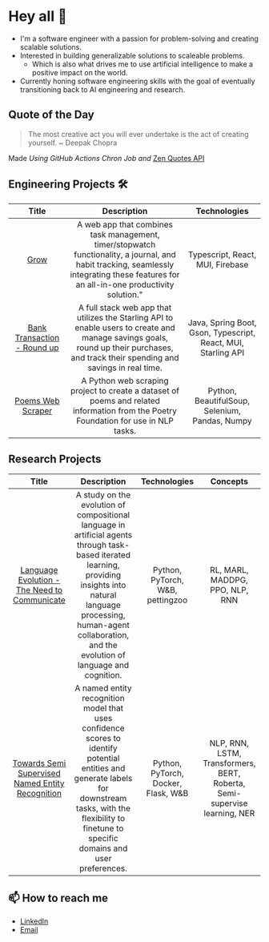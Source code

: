 <!-- markdownlint-disable-file -->
<!-- Use emoji -->
# Hey all 👋

- I'm a software engineer with a passion for problem-solving and creating scalable solutions.
- Interested in building generalizable solutions to scaleable problems.
  - Which is also what drives me to use artificial intelligence to make a positive impact on the world.
- Currently honing software engineering skills with the goal of eventually transitioning back to AI engineering and research.

## Quote of the Day

> The most creative act you will ever undertake is the act of creating yourself. ~ Deepak Chopra

Made *Using GitHub Actions Chron Job and* [Zen Quotes API]( https://zenquotes.io/ )

## Engineering Projects 🛠️

Title     | Description | Technologies
:-----------------------------:|:-----------------------------:|:-----------------------------:|
[Grow]([Demo/Environment.drawio.png](https://github.com/TGDivy/Grow#readme)) | A web app that combines task management, timer/stopwatch functionality, a journal, and habit tracking, seamlessly integrating these features for an all-in-one productivity solution."| Typescript, React, MUI, Firebase
[Bank Transaction - Round up](https://github.com/TGDivy/Banking#readme)|A full stack web app that utilizes the Starling API to enable users to create and manage savings goals, round up their purchases, and track their spending and savings in real time.| Java, Spring Boot, Gson, Typescript, React, MUI, Starling API
[Poems Web Scraper](https://github.com/TGDivy/WebScrapping-PoetryFoundation#readme) | A Python web scraping project to create a dataset of poems and related information from the Poetry Foundation for use in NLP tasks. | Python, BeautifulSoup, Selenium, Pandas, Numpy

## Research Projects
Title     | Description | Technologies | Concepts
:-----------------------------:|:-----------------------------:|:-----------------------------:|:-----------------------------:|
[Language Evolution - The Need to Communicate](https://github.com/TGDivy/Language-Evolution#readme) | A study on the evolution of compositional language in artificial agents through task-based iterated learning, providing insights into natural language processing, human-agent collaboration, and the evolution of language and cognition.| Python, PyTorch, W&B, pettingzoo | RL, MARL, MADDPG, PPO, NLP, RNN
[Towards Semi Supervised Named Entity Recognition](https://github.com/TGDivy/Towards-unlabelled-Entity-Detection#readme) | A named entity recognition model that uses confidence scores to identify potential entities and generate labels for downstream tasks, with the flexibility to finetune to specific domains and user preferences. | Python, PyTorch, Docker, Flask, W&B | NLP, RNN, LSTM, Transformers, BERT, Roberta, Semi-supervise learning, NER

## 📫 How to reach me

- [LinkedIn](https://www.linkedin.com/in/divy-bramhehca/)
- [Email](mailto:me@divyb.xyz)


